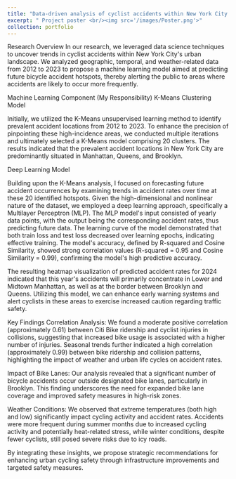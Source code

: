 ```yaml
---
title: "Data-driven analysis of cyclist accidents within New York City's urban landscape"
excerpt: " Project poster <br/><img src='/images/Poster.png'>"
collection: portfolio
---
```


Research Overview
In our research, we leveraged data science techniques to uncover trends in cyclist accidents within New York City's urban landscape. We analyzed geographic, temporal, and weather-related data from 2012 to 2023 to propose a machine learning model aimed at predicting future bicycle accident hotspots, thereby alerting the public to areas where accidents are likely to occur more frequently.

Machine Learning Component (My Responsibility)
K-Means Clustering Model

Initially, we utilized the K-Means unsupervised learning method to identify prevalent accident locations from 2012 to 2023. To enhance the precision of pinpointing these high-incidence areas, we conducted multiple iterations and ultimately selected a K-Means model comprising 20 clusters. The results indicated that the prevalent accident locations in New York City are predominantly situated in Manhattan, Queens, and Brooklyn.

Deep Learning Model

Building upon the K-Means analysis, I focused on forecasting future accident occurrences by examining trends in accident rates over time at these 20 identified hotspots. Given the high-dimensional and nonlinear nature of the dataset, we employed a deep learning approach, specifically a Multilayer Perceptron (MLP). The MLP model's input consisted of yearly data points, with the output being the corresponding accident rates, thus predicting future data. The learning curve of the model demonstrated that both train loss and test loss decreased over learning epochs, indicating effective training. The model's accuracy, defined by R-squared and Cosine Similarity, showed strong correlation values (R-squared = 0.95 and Cosine Similarity = 0.99), confirming the model's high predictive accuracy.

The resulting heatmap visualization of predicted accident rates for 2024 indicated that this year's accidents will primarily concentrate in Lower and Midtown Manhattan, as well as at the border between Brooklyn and Queens. Utilizing this model, we can enhance early warning systems and alert cyclists in these areas to exercise increased caution regarding traffic safety.

Key Findings
Correlation Analysis: We found a moderate positive correlation (approximately 0.61) between Citi Bike ridership and cyclist injuries in collisions, suggesting that increased bike usage is associated with a higher number of injuries. Seasonal trends further indicated a high correlation (approximately 0.99) between bike ridership and collision patterns, highlighting the impact of weather and urban life cycles on accident rates.

Impact of Bike Lanes: Our analysis revealed that a significant number of bicycle accidents occur outside designated bike lanes, particularly in Brooklyn. This finding underscores the need for expanded bike lane coverage and improved safety measures in high-risk zones.

Weather Conditions: We observed that extreme temperatures (both high and low) significantly impact cycling activity and accident rates. Accidents were more frequent during summer months due to increased cycling activity and potentially heat-related stress, while winter conditions, despite fewer cyclists, still posed severe risks due to icy roads.

By integrating these insights, we propose strategic recommendations for enhancing urban cycling safety through infrastructure improvements and targeted safety measures.

